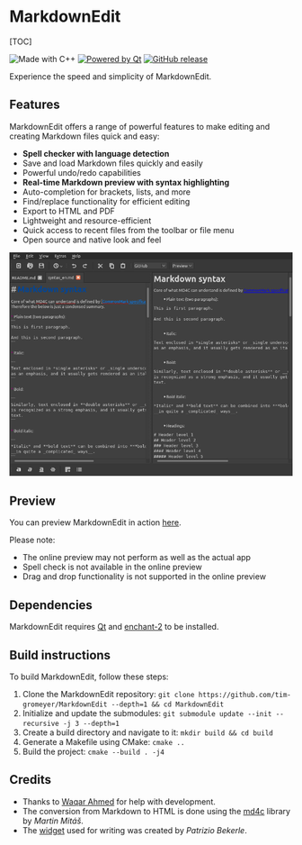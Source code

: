 # MarkdownEdit

[TOC]

<p><img src="https://forthebadge.com/images/badges/made-with-c-plus-plus.svg" alt="Made with C++">
<a href="https://qt.io"><img src="https://forthebadge.com/images/badges/powered-by-qt.svg" alt="Powered by Qt"></a>
<a href="https://github.com/tim-gromeyer/MarkdownEdit/releases/"><img src="https://img.shields.io/github/release/tim-gromeyer/MarkdownEdit.svg" alt="GitHub release"></a></p>

Experience the speed and simplicity of MarkdownEdit.

## Features

MarkdownEdit offers a range of powerful features to make editing and creating Markdown
files quick and easy:

- **Spell checker with language detection**
- Save and load Markdown files quickly and easily
- Powerful undo/redo capabilities
- **Real-time Markdown preview with syntax highlighting**
- Auto-completion for brackets, lists, and more
- Find/replace functionality for efficient editing
- Export to HTML and PDF
- Lightweight and resource-efficient
- Quick access to recent files from the toolbar or file menu
- Open source and native look and feel

![Example](images/MarkdownEdit.png)

## Preview

You can preview MarkdownEdit in action [here](https://tim-gromeyer.github.io/MarkdownEdit/markdownedit.html).

Please note:

- The online preview may not perform as well as the actual app
- Spell check is not available in the online preview
- Drag and drop functionality is not supported in the online preview

## Dependencies

MarkdownEdit requires [Qt](https://qt.io/) and [enchant-2](https://github.com/AbiWord/enchant) to be installed.

## Build instructions

To build MarkdownEdit, follow these steps:

1. Clone the MarkdownEdit repository: `git clone https://github.com/tim-gromeyer/MarkdownEdit --depth=1 && cd MarkdownEdit`
2. Initialize and update the submodules: `git submodule update --init --recursive -j 3 --depth=1`
3. Create a build directory and navigate to it: `mkdir build && cd build`
4. Generate a Makefile using CMake: `cmake ..`
5.  Build the project: `cmake --build . -j4`

## Credits

- Thanks to [Waqar Ahmed](https://github.com/Waqar144) for help with development.
- The conversion from Markdown to HTML is done using the [md4c](https://github.com/mity/md4c) library by *Martin Mitáš*.
- The [widget](https://github.com/pbek/qmarkdowntextedit) used for writing was created by *Patrizio Bekerle*.
